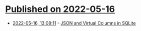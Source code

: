 # [Published on 2022-05-16](index.md)

* [2022-05-16, 13:08:11](https://news.ycombinator.com/item?id=31396578) - [JSON and Virtual Columns in SQLite](https://antonz.org/json-virtual-columns/)
